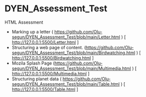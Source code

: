 # DYEN_Assessment_Test

HTML Assessment
- Marking up a letter ( https://github.com/Olu-segun/DYEN_Assessment_Test/blob/main/Letter.html ) [ http://127.0.0.1:5500/Letter.html ]
- Structuring a web page of content. (https://github.com/Olu-segun/DYEN_Assessment_Test/blob/main/Birdwatching.html ) [  http://127.0.0.1:5500/Birdwatching.html ]
- Mozila Splash Page (https://github.com/Olu-segun/DYEN_Assessment_Test/blob/main/Multimedia.html ) [ http://127.0.0.1:5500/Multimedia.html ] 
- Structuring planet data ( https://github.com/Olu-segun/DYEN_Assessment_Test/blob/main/Table.html ) [ http://127.0.0.1:5500/Table.html ]


